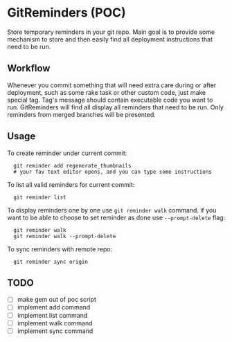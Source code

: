 GitReminders (POC)
=============

Store temporary reminders in your git repo. Main goal is to provide some mechanism to store and then easily find all deployment instructions that need to be run.

Workflow
---------

Whenever you commit something that will need extra care during or after deployment, such as some rake task or other custom code, just make special tag. Tag's message should contain executable code you want to run.
GitReminders will find all display all reminders that need to be run. Only reminders from merged branches will be presented.

Usage
---------
To create reminder under current commit:

```
  git reminder add regenerate_thumbnails
  # your fav text editor opens, and you can type some instructions
```

To list all valid reminders for current commit:

```
  git reminder list
```

To display reminders one by one use `git reminder walk` command. if you want to be able to choose to set reminder as done use `--prompt-delete` flag:

```
  git reminder walk
  git reminder walk --prompt-delete
```

To sync reminders with remote repo:

```
  git reminder sync origin
```

TODO
---------
- [ ] make gem out of poc script
- [ ] implement add command
- [ ] implement list command
- [ ] implement walk command
- [ ] implement sync command